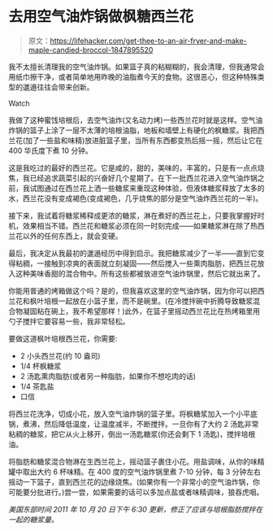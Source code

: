 # 去用空气油炸锅做枫糖西兰花

> 原文：<https://lifehacker.com/get-thee-to-an-air-fryer-and-make-maple-candied-broccol-1847895520>

我不太擅长清理我的空气油炸锅。如果篮子真的粘糊糊的，我会清理，但我通常会用纸巾擦干净，或者简单地用昨晚的油脂煮今天的食物。这很恶心，但这种特殊类型的邋遢往往会带来创新。

Watch

我做了这种蜜饯培根后，去空气油炸(又名动力烤)一些西兰花时就是这样。空气油炸锅的篮子上涂了一层不太薄的培根油脂，地板和墙壁上有硬化的枫糖浆。我把西兰花(加了一些盐和味精)放进脏篮子里，当所有东西都变热后摇一摇，然后让它在 400 华氏度下煮 10 分钟。

这是我吃过的最好的西兰花。它是咸的，甜的，美味的，丰富的，只是有一点点烧焦，我已经追求蔬菜引起的兴奋好几个星期了。在下一批西兰花进入空气油炸锅之前，我试图通过在西兰花上洒一些糖浆来重现这种体验，但液体糖浆释放了太多的水，西兰花没有变成褐色(变成褐色，几乎烧焦的部分是空气油炸西兰花的一半)。

接下来，我试着将糖浆稀释成更浓的糖浆，淋在煮好的西兰花上，只要我掌握好时机，效果相当不错。西兰花和糖浆必须在同一时刻完成——如果糖浆淋在除了热西兰花以外的任何东西上，就会变硬。

最后，我决定从我最初的邋遢经历中得到启示。我把糖浆减少了一半——直到它变得粘稠，一接触到凉爽的表面就立刻凝固——然后搅入一些熏肉脂肪，把西兰花放入这种美味香甜的混合物中。所有这些都被放进空气油炸锅里，然后它就出来了。

你能用普通的烤箱做这个吗？是的，但我喜欢这里的空气油炸锅，因为你可以把西兰花和枫叶培根一起放在小篮子里，而不是碗里。(在冷搅拌碗中折腾导致糖浆混合物凝固粘在碗上，我不希望那样！)此外，在篮子里摇动西兰花比在热烤箱里用勺子搅拌它要容易一些，我非常轻松。

要做这道枫叶培根西兰花，你需要:

*   2 小头西兰花(约 10 盎司)
*   1/4 杯枫糖浆
*   2 汤匙熏肉脂肪(或者另一种脂肪，如果你不想吃肉的话)
*   1/4 茶匙盐
*   口信

将西兰花洗净，切成小花，放入空气油炸锅的篮子里。将枫糖浆加入一个小平底锅，煮沸，然后降低温度，让温度减半，不断搅拌。一旦你有了大约 2 汤匙非常粘稠的糖浆，把它从火上移开，倒出一汤匙糖浆(你还会剩下 1 汤匙)，搅拌培根油。

将脂肪和糖浆混合物淋在生西兰花上，摇动篮子裹住小花。用盐调味，从你的味精罐中取出大约 6 杯味精。在 400 度的空气油炸锅里煮 7-10 分钟，每 3 分钟左右摇动一下篮子，直到西兰花的边缘烧焦。(如果你有一个非常小的空气油炸锅，你可能要分批进行。)尝一尝，如果需要的话可以多加点盐或者味精调味，狼吞虎咽。

*美国东部时间 2011 年 10 月 20 日下午 6:30 更新，修正了应该与培根脂肪搅拌在一起的糖浆量。*